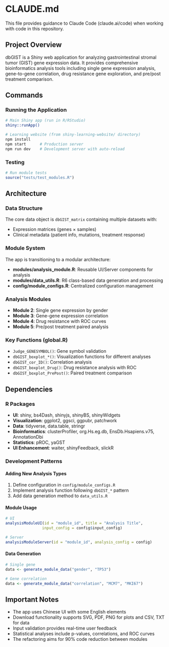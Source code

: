 # CLAUDE.md

This file provides guidance to Claude Code (claude.ai/code) when working with code in this repository.

## Project Overview

dbGIST is a Shiny web application for analyzing gastrointestinal stromal tumor (GIST) gene expression data. It provides comprehensive bioinformatics analysis tools including single gene expression analysis, gene-to-gene correlation, drug resistance gene exploration, and pre/post treatment comparison.

## Commands

### Running the Application
```bash
# Main Shiny app (run in R/RStudio)
shiny::runApp()

# Learning website (from shiny-learning-website/ directory)
npm install
npm start      # Production server
npm run dev    # Development server with auto-reload
```

### Testing
```r
# Run module tests
source("tests/test_modules.R")
```

## Architecture

### Data Structure
The core data object is `dbGIST_matrix` containing multiple datasets with:
- Expression matrices (genes × samples)
- Clinical metadata (patient info, mutations, treatment response)

### Module System
The app is transitioning to a modular architecture:
- **modules/analysis_module.R**: Reusable UI/Server components for analysis
- **modules/data_utils.R**: R6 class-based data generation and processing
- **config/module_configs.R**: Centralized configuration management

### Analysis Modules
- **Module 2**: Single gene expression by gender
- **Module 3**: Gene-gene expression correlation  
- **Module 4**: Drug resistance with ROC curves
- **Module 5**: Pre/post treatment paired analysis

### Key Functions (global.R)
- `Judge_GENESYMBOL()`: Gene symbol validation
- `dbGIST_boxplot_*()`: Visualization functions for different analyses
- `dbGIST_cor_ID()`: Correlation analysis
- `dbGIST_boxplot_Drug()`: Drug resistance analysis with ROC
- `dbGIST_boxplot_PrePost()`: Paired treatment comparison

## Dependencies

### R Packages
- **UI**: shiny, bs4Dash, shinyjs, shinyBS, shinyWidgets
- **Visualization**: ggplot2, ggsci, ggpubr, patchwork
- **Data**: tidyverse, data.table, stringr
- **Bioinformatics**: clusterProfiler, org.Hs.eg.db, EnsDb.Hsapiens.v75, AnnotationDbi
- **Statistics**: pROC, yaGST
- **UI Enhancement**: waiter, shinyFeedback, slickR

### Development Patterns

#### Adding New Analysis Types
1. Define configuration in `config/module_configs.R`
2. Implement analysis function following `dbGIST_*` pattern
3. Add data generation method to `data_utils.R`

#### Module Usage
```r
# UI
analysisModuleUI(id = "module_id", title = "Analysis Title", 
                input_config = config$input_config)

# Server
analysisModuleServer(id = "module_id", analysis_config = config)
```

#### Data Generation
```r
# Single gene
data <- generate_module_data("gender", "TP53")

# Gene correlation
data <- generate_module_data("correlation", "MCM7", "MKI67")
```

## Important Notes

- The app uses Chinese UI with some English elements
- Download functionality supports SVG, PDF, PNG for plots and CSV, TXT for data
- Input validation provides real-time user feedback
- Statistical analyses include p-values, correlations, and ROC curves
- The refactoring aims for 90% code reduction between modules